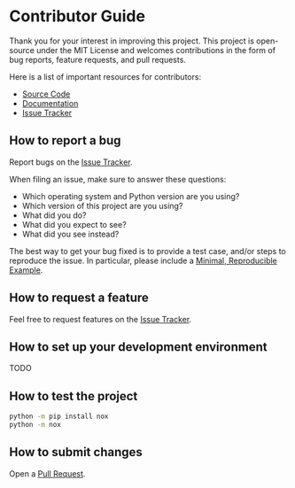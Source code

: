 # Contributor Guide

Thank you for your interest in improving this project. This project is
open-source under the MIT License and welcomes contributions in the form of bug
reports, feature requests, and pull requests.

Here is a list of important resources for contributors:

- [Source Code](https://github.com/dfm/yawms)
- [Documentation](https://yawms.readthedocs.io)
- [Issue Tracker](https://github.com/dfm/yawms/issues)

## How to report a bug

Report bugs on the [Issue Tracker](https://github.com/dfm/yawms/issues).

When filing an issue, make sure to answer these questions:

- Which operating system and Python version are you using?
- Which version of this project are you using?
- What did you do?
- What did you expect to see?
- What did you see instead?

The best way to get your bug fixed is to provide a test case, and/or steps to
reproduce the issue. In particular, please include a [Minimal, Reproducible
Example](https://stackoverflow.com/help/minimal-reproducible-example).

## How to request a feature

Feel free to request features on the [Issue
Tracker](https://github.com/dfm/yawms/issues).

## How to set up your development environment

TODO

## How to test the project

```bash
python -m pip install nox
python -m nox
```

## How to submit changes

Open a [Pull Request](https://github.com/dfm/yawms/pulls).
